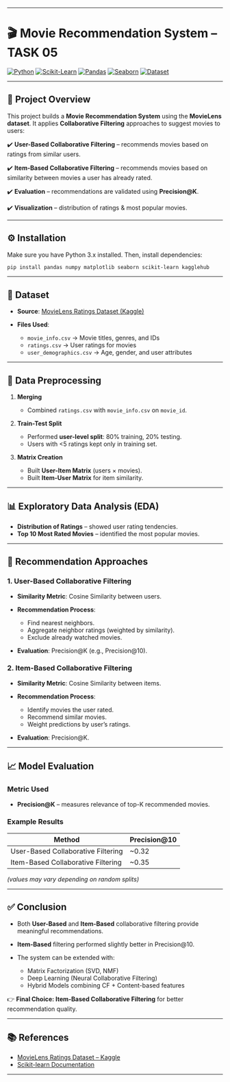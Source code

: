 
---

# 🎬 Movie Recommendation System – TASK 05

[![Python](https://img.shields.io/badge/Python-3.8%2B-blue.svg)](https://www.python.org/)
[![Scikit-Learn](https://img.shields.io/badge/Scikit--Learn-ML-orange.svg)](https://scikit-learn.org/)
[![Pandas](https://img.shields.io/badge/Pandas-Data--Analysis-green.svg)](https://pandas.pydata.org/)
[![Seaborn](https://img.shields.io/badge/Seaborn-Visualization-red.svg)](https://seaborn.pydata.org/)
[![Dataset](https://img.shields.io/badge/Dataset-MovieLens%20\(Kaggle\)-brightgreen.svg)](https://www.kaggle.com/datasets/mukeshmanral/movielens-rating-dataset)

---

## 📌 Project Overview

This project builds a **Movie Recommendation System** using the **MovieLens dataset**. It applies **Collaborative Filtering** approaches to suggest movies to users:

✔️ **User-Based Collaborative Filtering** – recommends movies based on ratings from similar users.

✔️ **Item-Based Collaborative Filtering** – recommends movies based on similarity between movies a user has already rated.

✔️ **Evaluation** – recommendations are validated using **Precision@K**.

✔️ **Visualization** – distribution of ratings & most popular movies.

---

## ⚙️ Installation

Make sure you have Python 3.x installed. Then, install dependencies:

```bash
pip install pandas numpy matplotlib seaborn scikit-learn kagglehub
```

---

## 📂 Dataset

* **Source**: [MovieLens Ratings Dataset (Kaggle)](https://www.kaggle.com/datasets/mukeshmanral/movielens-rating-dataset)
* **Files Used**:

  * `movie_info.csv` → Movie titles, genres, and IDs
  * `ratings.csv` → User ratings for movies
  * `user_demographics.csv` → Age, gender, and user attributes

---

## 🔧 Data Preprocessing

1. **Merging**

   * Combined `ratings.csv` with `movie_info.csv` on `movie_id`.

2. **Train-Test Split**

   * Performed **user-level split**: 80% training, 20% testing.
   * Users with <5 ratings kept only in training set.

3. **Matrix Creation**

   * Built **User-Item Matrix** (users × movies).
   * Built **Item-User Matrix** for item similarity.

---

## 📊 Exploratory Data Analysis (EDA)

* **Distribution of Ratings** – showed user rating tendencies.
* **Top 10 Most Rated Movies** – identified the most popular movies.

---

## 🤖 Recommendation Approaches

### 1. User-Based Collaborative Filtering

* **Similarity Metric**: Cosine Similarity between users.
* **Recommendation Process**:

  * Find nearest neighbors.
  * Aggregate neighbor ratings (weighted by similarity).
  * Exclude already watched movies.
* **Evaluation**: Precision@K (e.g., Precision@10).

### 2. Item-Based Collaborative Filtering

* **Similarity Metric**: Cosine Similarity between items.
* **Recommendation Process**:

  * Identify movies the user rated.
  * Recommend similar movies.
  * Weight predictions by user’s ratings.
* **Evaluation**: Precision@K.

---

## 📈 Model Evaluation

### Metric Used

* **Precision@K** – measures relevance of top-K recommended movies.

### Example Results

| Method                             | Precision@10 |
| ---------------------------------- | ------------ |
| User-Based Collaborative Filtering | ~0.32        |
| Item-Based Collaborative Filtering | ~0.35        |

*(values may vary depending on random splits)*

---

## ✅ Conclusion

* Both **User-Based** and **Item-Based** collaborative filtering provide meaningful recommendations.
* **Item-Based** filtering performed slightly better in Precision@10.
* The system can be extended with:

  * Matrix Factorization (SVD, NMF)
  * Deep Learning (Neural Collaborative Filtering)
  * Hybrid Models combining CF + Content-based features

👉 **Final Choice: Item-Based Collaborative Filtering** for better recommendation quality.

---

## 📚 References

* [MovieLens Ratings Dataset – Kaggle](https://www.kaggle.com/datasets/mukeshmanral/movielens-rating-dataset)
* [Scikit-learn Documentation](https://scikit-learn.org/)


---
